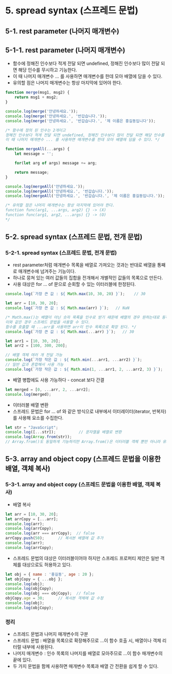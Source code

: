 # 5. spread syntax (스프레드 문법)

## 5-1. rest parameter (나머지 매개변수)

## 5-1-1. rest parameter (나머지 매개변수)
-  함수에 정해진 인수보다 적게 전달 되면 undefined, 정해진 인수보다 많이 전달 되면 해당 인수를 무시하고 기능한다. 
- 이 때 나머지 매개변수 ... 를 사용하면 매개변수를 한데 모아 배열에 담을 수 있다.
- 유의할 점은 나머지 매개변수는 항상 마지막에 있어야 한다.

```js
function merge(msg1, msg2) {
    return msg1 + msg2;
}

console.log(merge('안녕하세요.'));
console.log(merge('안녕하세요.', '반갑습니다.'));
console.log(merge('안녕하세요.', '반갑습니다.', '제 이름은 홍길동입니다'));

/* 함수에 정의 된 인수는 2개이고 
정해진 인수보다 적게 전달 되면 undefined, 정해진 인수보다 많이 전달 되면 해당 인수를 무시하고 기능한다. 
이 때 나머지 매개변수 ... 를 사용하면 매개변수를 한데 모아 배열에 담을 수 있다. */

function mergeAll(...args) {
    let message = '';

    for(let arg of args) message += arg;

    return message;
}

console.log(mergeAll('안녕하세요.'));
console.log(mergeAll('안녕하세요.', '반갑습니다.'));
console.log(mergeAll('안녕하세요.', '반갑습니다.', '제 이름은 홍길동입니다.'));

/* 유의할 점은 나머지 매개변수는 항상 마지막에 있어야 한다.
function func(arg1, ...args, arg2) {} -> (X)
function func(arg1, arg2, ...args) {} -> (O)
*/
```

## 5-2. spread syntax (스프레드 문법, 전개 문법)

### 5-2-1. spread syntax (스프레드 문법, 전개 문법)

- rest parameter처럼 매개변수 목록을 배열로 가져오는 것과는 반대로 배열을 통째로 매개변수에 넘겨주는 기능이다.
- 하나로 뭉쳐 있는 여러 값들의 집합을 전개해서 개별적인 값들의 목록으로 만든다. 
- 사용 대상은 for ... of 문으로 순회할 수 있는 이터러블에 한정된다.

```js
console.log(`가장 큰 값 : ${ Math.max(10, 30, 20) }`);    // 30

let arr = [10, 30, 20];
console.log(`가장 큰 값 : ${ Math.max(arr) }`);   // NaN

/* Math.max()는 배열이 아닌 숫자 목록을 인수로 받기 때문에 배열의 경우 원하는대로 동작하지 않는다. 
이와 같은 경우 스프레드 문법을 사용할 수 있다. 
함수를 호출할 때 ...arr을 사용하면 arr이 인수 목록으로 확장 된다. */
console.log(`가장 큰 값 : ${ Math.max(...arr) }`);   // 30

let arr1 = [10, 30, 20];
let arr2 = [100, 300, 200];

// 배열 객체 여러 개 전달 가능
console.log(`가장 작은 값 : ${ Math.min(...arr1, ...arr2) }`);
// 일반 값과 혼합해서 사용 가능
console.log(`가장 작은 값 : ${ Math.min(1, ...arr1, 2, ...arr2, 3) }`); 
```
- 배열 병합에도 사용 가능하다 - concat 보다 간결
```js
let merged = [0, ...arr, 2, ...arr2];
console.log(merged);
```
- 이터러블 배열 변환
- 스프레드 문법은 for ... of 와 같은 방식으로 내부에서 이터레이터(iterator, 반복자)를 사용해 요소를 수집한다.
```js
let str = "JavaScript";
console.log([...str]);          // 문자열을 배열로 변환
console.log(Array.from(str));
// Array.from()도 동일하게 기능하지만 Array.from()은 이터러블 객체 뿐만 아니라 유사 객체 배열에서도 사용할 수 있어 무언가를 배열로 바꿀 때 보편적으로 사용한다.
```

## 5-3. array and object copy (스프레드 문법을 이용한 배열, 객체 복사)

### 5-3-1. array and object copy (스프레드 문법을 이용한 배열, 객체 복사)

- 배열 복사
```js
let arr = [10, 30, 20];
let arrCopy = [...arr];
console.log(arr);       
console.log(arrCopy);     
console.log(arr === arrCopy);  // false
arrCopy.push(50);      // 복사본 배열에 값 추가
console.log(arr);  
console.log(arrCopy);  
```

- 스프레드 문법의 대상은 이터러블이어야 하지만 스프레드 프로퍼티 제안은 일반 객체를 대상으로도 허용하고 있다.
```js
let obj = { name : '홍길동', age : 20 };
let objCopy = { ...obj };
console.log(obj);       
console.log(objCopy);     
console.log(obj === objCopy);  // false
objCopy.age = 30;      // 복사본 객체에 값 수정
console.log(obj);   
console.log(objCopy);  
```

### 정리
- 스프레드 문법과 나머지 매개변수의 구분
- 스프레드 문법 : 배열을 목록으로 확장해주므로 ...이 함수 호출 시, 배열이나 객체 리터럴 내부에 사용된다. 
- 나머지 매개변수 : 인수 목록의 나머지를 배열로 모아주므로 ...이 함수 매개변수의 끝에 있다. 
- 두 가지 문법을 함께 사용하면 매개변수 목록과 배열 간 전환을 쉽게 할 수 있다.